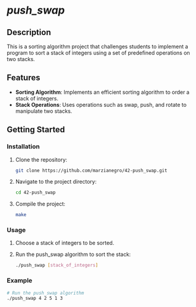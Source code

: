 # *push_swap*

## Description
This is a sorting algorithm project that challenges students to implement a program to sort a stack of integers using a set of predefined operations on two stacks.

## Features
- **Sorting Algorithm**: Implements an efficient sorting algorithm to order a stack of integers.
- **Stack Operations**: Uses operations such as swap, push, and rotate to manipulate two stacks.

## Getting Started
### Installation
1. Clone the repository:

    ```bash
    git clone https://github.com/marzianegro/42-push_swap.git
    ```

2. Navigate to the project directory:

    ```bash
    cd 42-push_swap
    ```

3. Compile the project:

    ```bash
    make
    ```

### Usage
1. Choose a stack of integers to be sorted.

2. Run the push_swap algorithm to sort the stack:

    ```bash
    ./push_swap [stack_of_integers]
    ```

### Example
```bash
# Run the push_swap algorithm
./push_swap 4 2 5 1 3
```
